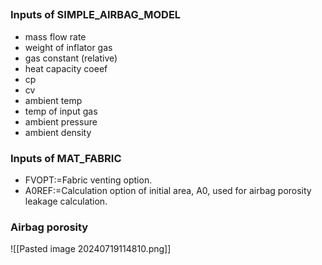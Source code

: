 ## 
### Inputs of SIMPLE_AIRBAG_MODEL
- mass flow rate
- weight of inflator gas
- gas constant (relative)
- heat capacity coeef
- cp
- cv
- ambient temp
- temp of input gas
- ambient pressure
- ambient density
### Inputs of MAT_FABRIC
- FVOPT:=Fabric venting option. 
- A0REF:=Calculation option of initial area, A0, used for airbag porosity leakage calculation.

### Airbag porosity
![[Pasted image 20240719114810.png]]